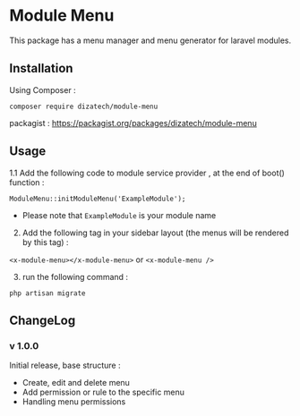 # Module Menu
This package has a menu manager and menu generator for 
laravel modules.

## Installation
Using Composer :

`composer require dizatech/module-menu`

packagist : https://packagist.org/packages/dizatech/module-menu

## Usage
1.1 Add the following code to module service provider , at the end of
   boot() function :

`ModuleMenu::initModuleMenu('ExampleModule');`

* Please note that `ExampleModule` is your module name

2. Add the following tag in your sidebar layout (the menus will be rendered by this tag) :

`<x-module-menu></x-module-menu>`
or
`<x-module-menu />`

3. run the following command :

`php artisan migrate`

## ChangeLog

### v 1.0.0
Initial release, base structure :
* Create, edit and delete menu
* Add permission or rule to the specific menu
* Handling menu permissions
